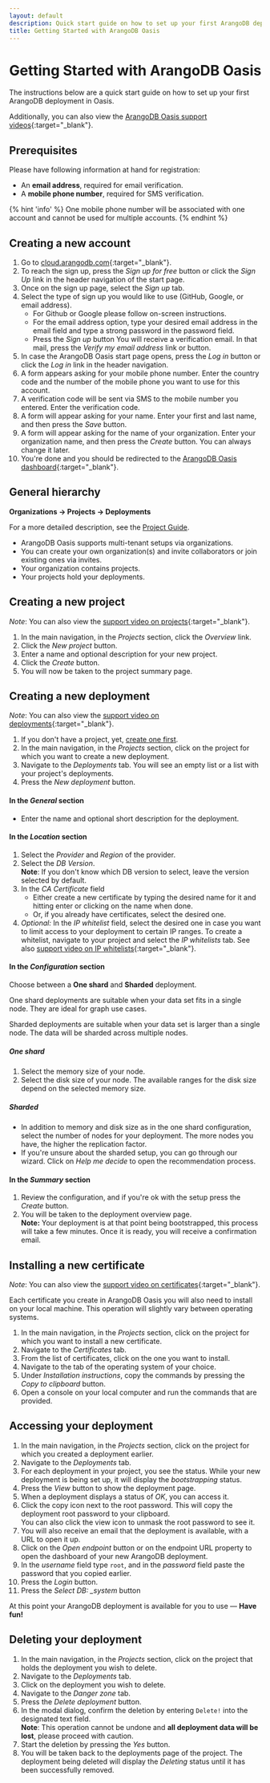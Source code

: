```yaml
---
layout: default
description: Quick start guide on how to set up your first ArangoDB deployment in Oasis.
title: Getting Started with ArangoDB Oasis
---
```

# Getting Started with ArangoDB Oasis

The instructions below are a quick start guide on how to set up your first ArangoDB deployment in Oasis.

Additionally, you can also view the [ArangoDB Oasis support videos](https://www.youtube.com/playlist?list=PL0tn-TSss6NWH3DNyF96Zbz8LQ0OaFmvS){:target="_blank"}.

## Prerequisites

Please have following information at hand for registration:

- An **email address**, required for email verification.
- A **mobile phone number**, required for SMS verification.

{% hint 'info' %}
One mobile phone number will be associated with one account and cannot be used for multiple accounts.
{% endhint %}

## Creating a new account

1. Go to [cloud.arangodb.com](https://cloud.arangodb.com){:target="_blank"}.
2. To reach the sign up, press the _Sign up for free_ button or click the _Sign Up_ link in the header navigation of the start page.
3. Once on the sign up page, select the _Sign up_ tab.
4. Select the type of sign up you would like to use (GitHub, Google, or email address).
    - For Github or Google please follow on-screen instructions.
    - For the email address option, type your desired email address in the email field and type a strong password in the password field.
    - Press the _Sign up_ button
   You will receive a  verification email. In that mail, press the _Verify my email address_ link or button.
5. In case the ArangoDB Oasis start page opens, press the _Log in_ button or click the _Log in_ link in the header navigation.
6. A form appears asking for your mobile phone number. Enter the country code and the number of the mobile phone you want to use for this account.
7. A verification code will be sent via SMS to the mobile number you entered. Enter the verification code.
8. A form will appear asking for your name. Enter your first and last name, and then press the _Save_ button.
9. A form will appear asking for the name of your organization. Enter your organization name, and then press the _Create_ button. You can always change it later.
10. You're done and you should be redirected to the
   [ArangoDB Oasis dashboard](https://cloud.arangodb.com/dashboard){:target="_blank"}.

## General hierarchy

**Organizations &rarr; Projects &rarr; Deployments**

For a more detailed description, see the [Project Guide](./project-guide.html).

- ArangoDB Oasis supports multi-tenant setups via organizations.
- You can create your own organization(s) and invite collaborators or join existing ones via invites.
- Your organization contains projects.
- Your projects hold your deployments.

## Creating a new project

_Note_: You can also view the [support video on projects](https://www.youtube.com/watch?v=b7q-PdLEpug&list=PL0tn-TSss6NWH3DNyF96Zbz8LQ0OaFmvS&index=4&t=0s){:target="_blank"}.

1. In the main navigation, in the _Projects_ section, click the _Overview_ link.
2. Click the _New project_ button.
3. Enter a name and optional description for your new project.
4. Click the _Create_ button.
5. You will now be taken to the project summary page.  

## Creating a new deployment

_Note_: You can also view the [support video on deployments](https://www.youtube.com/watch?v=yg2FfcNsKFc&list=PL0tn-TSss6NWH3DNyF96Zbz8LQ0OaFmvS&index=9&t=0s){:target="_blank"}.

1. If you don't have a project, yet, [create one first](#creating-a-new-project).
2. In the main navigation, in the _Projects_ section, click on the project for which you want to create a new deployment.
3. Navigate to the _Deployments_ tab. You will see an empty list or a list with your project's deployments.
4. Press the _New deployment_ button.

#### In the _General_ section

- Enter the name and optional short description for the deployment.

#### In the _Location_ section

1. Select the _Provider_ and _Region_ of the provider.
2. Select the _DB Version_.  
   **Note**: If you don't know which DB version to select, leave the version selected by default.
3. In the _CA Certificate_ field  
    - Either create a new certificate by typing the desired name for it and hitting enter or clicking on the name when done.
    - Or, if you already have certificates, select the desired one.
4. _Optional:_ In the _IP whitelist_ field, select the desired one in case you want to limit access to your deployment to certain IP ranges. To create a whitelist, navigate to your project and select the _IP whitelists_ tab. See also [support video on IP whitelists](https://www.youtube.com/watch?v=Et6nlTHBI50&list=PL0tn-TSss6NWH3DNyF96Zbz8LQ0OaFmvS&index=6&t=0s){:target="_blank"}. 

#### In the _Configuration_ section

Choose between a **One shard** and **Sharded** deployment.

One shard deployments are suitable when your data set fits in a single node. They are ideal for graph use cases.

Sharded deployments are suitable when your data set is larger than a single node. The data will be sharded across multiple nodes.

##### One shard

1. Select the memory size of your node.
2. Select the disk size of your node. The available ranges for the disk size depend on the selected memory size.

##### Sharded

- In addition to memory and disk size as in the one shard configuration, select the number of nodes for your deployment. The more nodes you have, the higher the replication factor.
- If you're unsure about the sharded setup, you can go through our wizard. Click on _Help me decide_ to open the recommendation process. 

#### In the _Summary_ section

1. Review the configuration, and if you're ok with the setup press the _Create_ button.
2. You will be taken to the deployment overview page.  
   **Note:** Your deployment is at that point being bootstrapped, this process will take a few minutes. Once it is ready, you will receive a confirmation email.

## Installing a new certificate

_Note_: You can also view the [support video on certificates](https://www.youtube.com/watch?v=TBU7TIvewV0&list=PL0tn-TSss6NWH3DNyF96Zbz8LQ0OaFmvS&index=5&t=0s){:target="_blank"}.

Each certificate you create in ArangoDB Oasis you will also need to install on your local machine. This operation will slightly vary between operating systems.

1. In the main navigation, in the _Projects_ section, click on the project for which you want to install a new certificate.
2. Navigate to the _Certificates_ tab.
3. From the list of certificates, click on the one you want to install.
4. Navigate to the tab of the operating system of your choice.
5. Under _Installation instructions_, copy the commands by pressing the _Copy to clipboard_ button.
6. Open a console on your local computer and run the commands that are provided.

## Accessing your deployment

1. In the main navigation, in the _Projects_ section, click on the project for which you created a deployment earlier.
2. Navigate to the _Deployments_ tab.
3. For each deployment in your project, you see the status. While your new deployment is being set up, it will display the _bootstrapping_ status.
4. Press the _View_ button to show the deployment page.
5. When a deployment displays a status of _OK_, you can access it.
6. Click the copy icon next to the root password. This will copy the deployment root password to your clipboard.  
   You can also click the view icon to unmask the root password to see it.
7. You will also receive an email that the deployment is available, with a URL to open it up.
8. Click on the _Open endpoint_ button or on the endpoint URL property to open the dashboard of your new ArangoDB deployment.
9. In the _username_ field type `root`, and in the _password_ field paste the password that you copied earlier. 
10. Press the _Login_ button.
11. Press the _Select DB: \_system_ button

At this point your ArangoDB deployment is available for you to use &mdash; **Have fun!**

## Deleting your deployment

1. In the main navigation, in the _Projects_ section, click on the project that holds the deployment you wish to delete.
2. Navigate to the _Deployments_ tab.
3. Click on the deployment you wish to delete.
4. Navigate to the _Danger zone_ tab.
5. Press the _Delete deployment_ button.
6. In the modal dialog, confirm the deletion by entering `Delete!` into the designated text field.  
   **Note**: This operation cannot be undone and **all deployment data will be lost**, please proceed with caution.
7. Start the deletion by pressing the _Yes_ button.  
8. You will be taken back to the deployments page of the project. The deployment being deleted will display the _Deleting_ status until it has been successfully removed.
